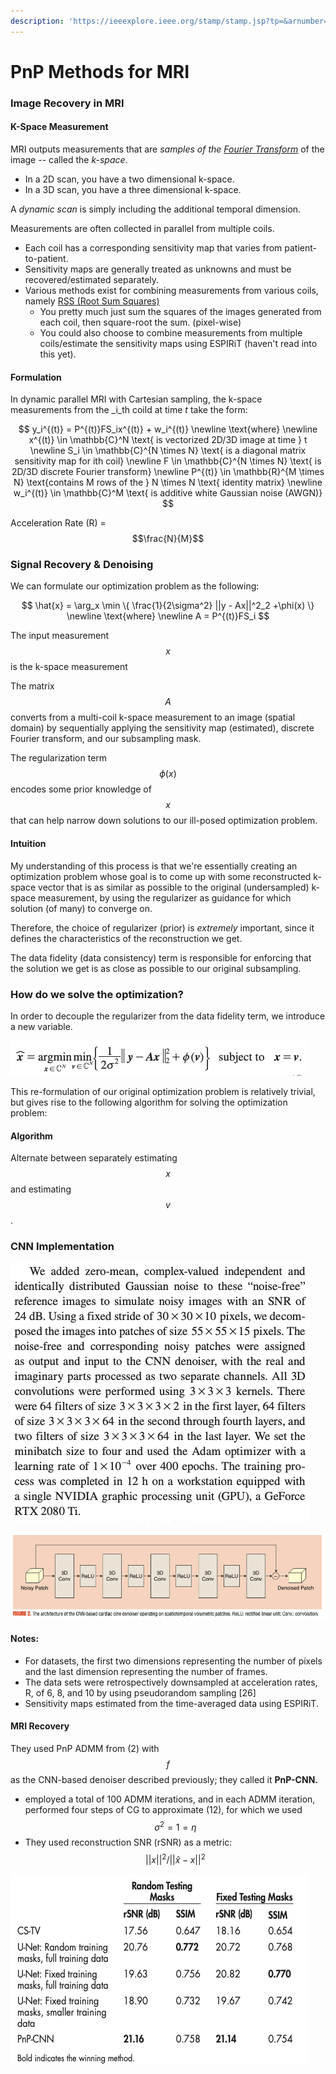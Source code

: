 ```yaml
---
description: 'https://ieeexplore.ieee.org/stamp/stamp.jsp?tp=&arnumber=8962388'
---
```


# PnP Methods for MRI

### Image Recovery in MRI

#### K-Space Measurement

MRI outputs measurements that are _samples of the_ [_Fourier Transform_](../engineering/fourier/fourier-transform.md) of the image -- called the _k-space_.

* In a 2D scan, you have a two dimensional k-space. 
* In a 3D scan, you have a three dimensional k-space.

A _dynamic scan_ is simply including the additional temporal dimension.

Measurements are often collected in parallel from multiple coils. 

* Each coil has a corresponding sensitivity map that varies from patient-to-patient. 
* Sensitivity maps are generally treated as unknowns and must be recovered/estimated separately.
* Various methods exist for combining measurements from various coils, namely [RSS \(Root Sum Squares\)](https://accendoreliability.com/root-sum-squared-tolerance-analysis-method/)
  * You pretty much just sum the squares of the images generated from each coil, then square-root the sum. \(pixel-wise\)
  * You could also choose to combine measurements from multiple coils/estimate the sensitivity maps using ESPIRiT \(haven't read into this yet\).

#### Formulation

In dynamic parallel MRI with Cartesian sampling, the k-space measurements from the _i_th coild at time _t_ take the form:

$$
y_i^{(t)} = P^{(t)}FS_ix^{(t)} + w_i^{(t)} \newline
\text{where} \newline
x^{(t)} \in \mathbb{C}^N \text{ is vectorized 2D/3D image at time } t \newline
S_i \in \mathbb{C}^{N \times N} \text{ is a diagonal matrix sensitivity map for ith coil} \newline
F \in \mathbb{C}^{N \times N} \text{ is 2D/3D discrete Fourier transform}
\newline
P^{(t)} \in \mathbb{R}^{M \times N} \text{contains M rows of the } N \times N \text{ identity matrix}
\newline
w_i^{(t)} \in \mathbb{C}^M \text{ is additive white Gaussian noise (AWGN)}
$$

Acceleration Rate \(R\) = $$\frac{N}{M}$$

### Signal Recovery & Denoising

We can formulate our optimization problem as the following:

$$
\hat{x} = \arg_x \min \{ \frac{1}{2\sigma^2} ||y - Ax||^2_2 +\phi(x) \}
\newline
\text{where} \newline
A = P^{(t)}FS_i
$$

The input measurement $$x$$ is the k-space measurement

The matrix$$A$$converts from a multi-coil k-space measurement to an image \(spatial domain\) by sequentially applying the sensitivity map \(estimated\), discrete Fourier transform, and our subsampling mask.

The regularization term $$\phi(x)$$encodes some prior knowledge of $$x$$that can help narrow down solutions to our ill-posed optimization problem.

#### Intuition

My understanding of this process is that we're essentially creating an optimization problem whose goal is to come up with some reconstructed k-space vector that is as similar as possible to the original \(undersampled\) k-space measurement, by using the regularizer as guidance for which solution \(of many\) to converge on.

Therefore, the choice of regularizer \(prior\) is _extremely_ important, since it defines the characteristics of the reconstruction we get.

The data fidelity \(data consistency\) term is responsible for enforcing that the solution we get is as close as possible to our original subsampling.

### How do we solve the optimization?

In order to decouple the regularizer from the data fidelity term, we introduce a new variable.

![](../.gitbook/assets/image%20%288%29.png)

This re-formulation of our original optimization problem is relatively trivial, but gives rise to the following algorithm for solving the optimization problem:

#### Algorithm

Alternate between separately estimating $$x$$and estimating $$v$$.

### CNN Implementation

![](../.gitbook/assets/image%20%282%29.png)

![](../.gitbook/assets/image%20%2823%29.png)

#### Notes:

* For datasets, the first two dimensions representing the number of pixels and the last dimension representing the number of frames.
* The data sets were retrospectively downsampled at acceleration rates, R, of 6, 8, and 10 by using pseudorandom sampling \[26\]
* Sensitivity maps estimated from the time-averaged data using ESPIRiT.

#### MRI Recovery

They used PnP ADMM from \(2\) with $$f$$ as the CNN-based denoiser described previously; they called it **PnP-CNN.**

* employed a total of 100 ADMM iterations, and in each ADMM iteration, performed four steps of CG to approximate \(12\), for which we used $$\sigma^2 = 1 = \eta$$
* They used reconstruction SNR \(rSNR\) as a metric: $$||x||^2 / ||\hat{x} - x||^2$$

![](../.gitbook/assets/image%20%2821%29.png)







